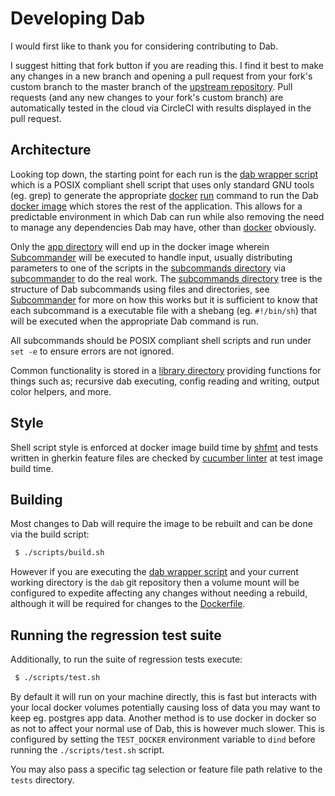 # Developing Dab

I would first like to thank you for considering contributing to Dab.

I suggest hitting that fork button if you are reading this. I find it best to make any changes in a new branch and opening a pull request from your fork's custom branch to the master branch of the [upstream repository][3]. Pull requests (and any new changes to your fork's custom branch) are automatically tested in the cloud via CircleCI with results displayed in the pull request.

## Architecture

Looking top down, the starting point for each run is the [dab wrapper script](./dab) which is a POSIX compliant shell script that uses only standard GNU tools (eg. grep) to generate the appropriate [docker][1] [run][2] command to run the Dab [docker image][3] which stores the rest of the application. This allows for a predictable environment in which Dab can run while also removing the need to manage any dependencies Dab may have, other than [docker][1] obviously.

Only the [app directory](./app) will end up in the docker image wherein [Subcommander][6] will be executed to handle input, usually distributing parameters to one of the scripts in the [subcommands directory](./app/subcommands/) via [subcommander](./app/subcommander.sh) to do the real work. The [subcommands directory](./app/subcommands/) tree is the structure of Dab subcommands using files and directories, see [Subcommander][6] for more on how this works but it is sufficient to know that each subcommand is a executable file with a shebang (eg. `#!/bin/sh`) that will be executed when the appropriate Dab command is run. 

All subcommands should be POSIX compliant shell scripts and run under `set -e` to ensure errors are not ignored.

Common functionality is stored in a [library directory](./app/lib) providing functions for things such as; recursive dab executing, config reading and writing, output color helpers, and more.

## Style

Shell script style is enforced at docker image build time by [shfmt][4] and tests written in gherkin feature files are checked by [cucumber linter][5] at test image build time.

## Building

Most changes to Dab will require the image to be rebuilt and can be done via the build script:

```bash
 $ ./scripts/build.sh
```

However if you are executing the [dab wrapper script](./dab) and your current working directory is the `dab` git repository then a volume mount will be configured to expedite affecting any changes without needing a rebuild, although it will be required for changes to the [Dockerfile](./Dockerfile).

## Running the regression test suite

Additionally, to run the suite of regression tests execute:

```bash
 $ ./scripts/test.sh
```

By default it will run on your machine directly, this is fast but interacts with your local docker volumes potentially causing loss of data you may want to keep eg. postgres app data. Another method is to use docker in docker so as not to affect your normal use of Dab, this is however much slower. This is configured by setting the `TEST_DOCKER` environment variable to `dind` before running the `./scripts/test.sh` script.

You may also pass a specific tag selection or feature file path relative to the `tests` directory.

[1]: https://docker.com
[2]: https://docs.docker.com/engine/reference/run
[3]: https://hub.docker.com/r/nekroze/dab
[4]: https://github.com/mvdan/sh
[5]: https://github.com/charlierudolph/cucumber_lint
[6]: https://hub.docker.com/r/nekroze/subcommander
